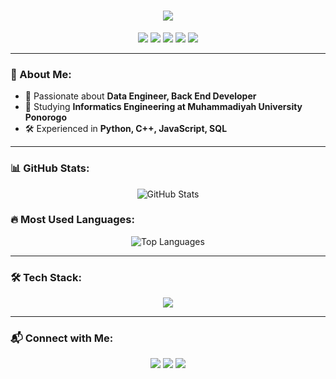<h1 align="center">
  <img src="https://readme-typing-svg.herokuapp.com/?font=Righteous&size=35&center=true&vCenter=true&width=500&height=70&duration=5000&lines=Welcome!+🤗;My+Name+Is+Rifal;Nice+To+Meet+You!" />
</h1>

<p align="center">
  <img src="https://img.shields.io/badge/Coding-0A66C2?style=for-the-badge&logo=visualstudiocode&logoColor=white" />
  <img src="https://img.shields.io/badge/Watching%20Anime-FF9E0F?style=for-the-badge&logo=Crunchyroll&logoColor=white" />
  <img src="https://img.shields.io/badge/Playing%20Games-9146FF?style=for-the-badge&logo=steam&logoColor=white" />
  <img src="https://img.shields.io/badge/Listening%20to%20Music-1DB954?style=for-the-badge&logo=spotify&logoColor=white" />
  <img src="https://img.shields.io/badge/Keep%20Learning-FFD700?style=for-the-badge&logo=bookstack&logoColor=black" />
</p>

---

### 🌟 About Me:  
- 🎯 Passionate about **Data Engineer, Back End Developer**  
- 📖 Studying **Informatics Engineering at Muhammadiyah University Ponorogo**  
- 🛠️ Experienced in **Python, C++, JavaScript, SQL**  

---

### 📊 GitHub Stats:
<p align="center">
  <img src="https://github-readme-stats.vercel.app/api?username=lleenx&show_icons=true&theme=tokyonight" alt="GitHub Stats" />
</p>

### 🔥 Most Used Languages:
<p align="center">
  <img src="https://github-readme-stats.vercel.app/api/top-langs/?username=lleenx&layout=compact&theme=tokyonight" alt="Top Languages" />
</p>

---

### 🛠️ Tech Stack:
<p align="center">
  <img src="https://skillicons.dev/icons?i=python,cpp,html,css,js,bootstrap,php,mysql,c" />
</p>

---

### 📬 Connect with Me:
<p align="center">
  <a href="https://linkedin.com/in/rifalariya"><img src="https://img.shields.io/badge/LinkedIn-blue?style=for-the-badge&logo=linkedin&logoColor=white" /></a>
  <a href="mailto:rifalariya13@gmail.com"><img src="https://img.shields.io/badge/Email-red?style=for-the-badge&logo=gmail&logoColor=white" /></a>
  <a href="https://github.com/rifalariya"><img src="https://img.shields.io/badge/GitHub-black?style=for-the-badge&logo=github&logoColor=white" /></a>
</p>
